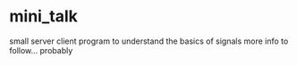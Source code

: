 # mini_talk
small server client program to understand the basics of signals
more info to follow... probably